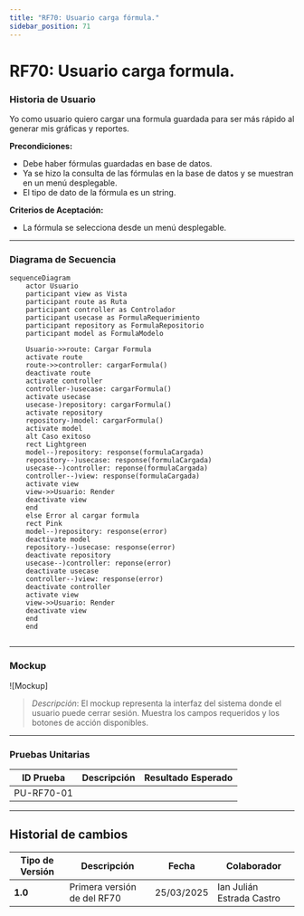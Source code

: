 ```yaml
---
title: "RF70: Usuario carga fórmula."  
sidebar_position: 71
---
```


# RF70: Usuario carga formula.

### Historia de Usuario

Yo como usuario quiero cargar una formula guardada para ser más rápido al generar mis gráficas y reportes.

  **Precondiciones:**
  - Debe haber fórmulas guardadas en base de datos.
  - Ya se hizo la consulta de las fórmulas en la base de datos y se muestran en un menú desplegable.
  - El tipo de dato de la fórmula es un string. 

  **Criterios de Aceptación:**
  - La fórmula se selecciona desde un menú desplegable.
  
---

### Diagrama de Secuencia

```mermaid
sequenceDiagram
    actor Usuario
    participant view as Vista
    participant route as Ruta
    participant controller as Controlador
    participant usecase as FormulaRequerimiento
    participant repository as FormulaRepositorio
    participant model as FormulaModelo

    Usuario->>route: Cargar Formula
    activate route
    route->>controller: cargarFormula()
    deactivate route
    activate controller
    controller-)usecase: cargarFormula()
    activate usecase
    usecase-)repository: cargarFormula()
    activate repository
    repository-)model: cargarFormula()
    activate model 
    alt Caso exitoso
    rect Lightgreen
    model--)repository: response(formulaCargada)
    repository--)usecase: response(formulaCargada)
    usecase--)controller: reponse(formulaCargada)
    controller--)view: response(formulaCargada)
    activate view
    view->>Usuario: Render
    deactivate view
    end
    else Error al cargar formula
    rect Pink
    model--)repository: response(error)
    deactivate model
    repository--)usecase: response(error)
    deactivate repository
    usecase--)controller: reponse(error)
    deactivate usecase
    controller--)view: response(error)
    deactivate controller
    activate view
    view->>Usuario: Render
    deactivate view
    end
    end
    
```

---

### Mockup

![Mockup]

> *Descripción*: El mockup representa la interfaz del sistema donde el usuario puede cerrar sesión. Muestra los campos requeridos y los botones de acción disponibles.

---

### Pruebas Unitarias 
| ID Prueba | Descripción | Resultado Esperado |
|-----------|-------------|--------------------|
|PU-RF70-01|  |  |

--- 

## Historial de cambios

| **Tipo de Versión** | **Descripción** | **Fecha** | **Colaborador** |
| ------------------- | --------------- | --------- | --------------- |
| **1.0** | Primera versión de del RF70 | 25/03/2025 | Ian Julián Estrada Castro |